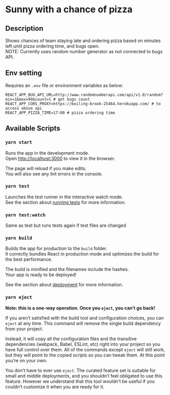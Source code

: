# Sunny with a chance of pizza

## Description
Shows chances of team staying late and ordering pizza based on minutes left until pizza ordering time, and bugs open. \
NOTE: Currently uses random number generator as not connected to bugs API.

## Env setting
Requires an `.env` file or environment variables as below:
```env
REACT_APP_BUG_API_URL=http://www.randomnumberapi.com/api/v1.0/random?min=1&max=99&count=1 # get bugs count
REACT_APP_CORS_PROXY=https://boiling-brook-25464.herokuapp.com/ # to access above api
REACT_APP_PIZZA_TIME=17:00 # pizza ordering time
```

## Available Scripts
### `yarn start`

Runs the app in the development mode.\
Open [http://localhost:3000](http://localhost:3000) to view it in the browser.

The page will reload if you make edits.\
You will also see any lint errors in the console.

### `yarn test`

Launches the test runner in the interactive watch mode.\
See the section about [running tests](https://facebook.github.io/create-react-app/docs/running-tests) for more information.

### `yarn test:watch`
Same as test but runs tests again if test files are changed

### `yarn build`

Builds the app for production to the `build` folder.\
It correctly bundles React in production mode and optimizes the build for the best performance.

The build is minified and the filenames include the hashes.\
Your app is ready to be deployed!

See the section about [deployment](https://facebook.github.io/create-react-app/docs/deployment) for more information.

### `yarn eject`

**Note: this is a one-way operation. Once you `eject`, you can’t go back!**

If you aren’t satisfied with the build tool and configuration choices, you can `eject` at any time. This command will remove the single build dependency from your project.

Instead, it will copy all the configuration files and the transitive dependencies (webpack, Babel, ESLint, etc) right into your project so you have full control over them. All of the commands except `eject` will still work, but they will point to the copied scripts so you can tweak them. At this point you’re on your own.

You don’t have to ever use `eject`. The curated feature set is suitable for small and middle deployments, and you shouldn’t feel obligated to use this feature. However we understand that this tool wouldn’t be useful if you couldn’t customize it when you are ready for it.